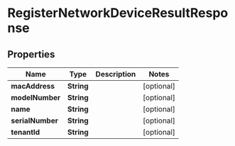 
# RegisterNetworkDeviceResultResponse

## Properties
Name | Type | Description | Notes
------------ | ------------- | ------------- | -------------
**macAddress** | **String** |  |  [optional]
**modelNumber** | **String** |  |  [optional]
**name** | **String** |  |  [optional]
**serialNumber** | **String** |  |  [optional]
**tenantId** | **String** |  |  [optional]



